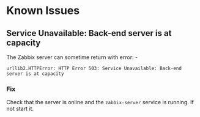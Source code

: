 
# Known Issues

## Service Unavailable: Back-end server is at capacity

The Zabbix server can sometime return with error: -

~~~
urllib2.HTTPError: HTTP Error 503: Service Unavailable: Back-end server is at capacity
~~~

### Fix

Check that the server is online and the ```zabbix-server``` service is running. If not start it.
